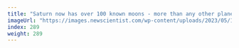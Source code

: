 ```yaml
---
title: "Saturn now has over 100 known moons - more than any other planet"
imageUrl: "https://images.newscientist.com/wp-content/uploads/2023/05/10171227/SEI_155376828.jpg?width=788"
index: 289
weight: 289
---
```

